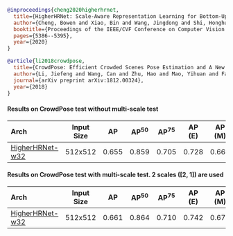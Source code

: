 <!-- [ALGORITHM] -->

```bibtex
@inproceedings{cheng2020higherhrnet,
  title={HigherHRNet: Scale-Aware Representation Learning for Bottom-Up Human Pose Estimation},
  author={Cheng, Bowen and Xiao, Bin and Wang, Jingdong and Shi, Honghui and Huang, Thomas S and Zhang, Lei},
  booktitle={Proceedings of the IEEE/CVF Conference on Computer Vision and Pattern Recognition},
  pages={5386--5395},
  year={2020}
}
```

<!-- [DATASET] -->

```bibtex
@article{li2018crowdpose,
  title={CrowdPose: Efficient Crowded Scenes Pose Estimation and A New Benchmark},
  author={Li, Jiefeng and Wang, Can and Zhu, Hao and Mao, Yihuan and Fang, Hao-Shu and Lu, Cewu},
  journal={arXiv preprint arXiv:1812.00324},
  year={2018}
}
```

#### Results on CrowdPose test without multi-scale test

| Arch  | Input Size | AP | AP<sup>50</sup> | AP<sup>75</sup> | AP (E) | AP (M) | AP (H) | ckpt | log |
| :----------------- | :-----------: | :------: | :------: | :------: | :------: | :------: |:------: |:------: | :------: |
| [HigherHRNet-w32](/configs/body/2D_Kpt_SView_RGB_Img/AE/crowdpose/higher_hrnet32_crowdpose_512x512.py)  | 512x512 | 0.655 | 0.859 | 0.705 | 0.728 | 0.660 | 0.577 | [ckpt](https://download.openmmlab.com/mmpose/bottom_up/higher_hrnet32_crowdpose_512x512-1aa4a132_20201017.pth) | [log](https://download.openmmlab.com/mmpose/bottom_up/higher_hrnet32_crowdpose_512x512_20201017.log.json) |

#### Results on CrowdPose test with multi-scale test. 2 scales (\[2, 1\]) are used

| Arch  | Input Size | AP | AP<sup>50</sup> | AP<sup>75</sup> | AP (E) | AP (M) | AP (H) | ckpt | log |
| :----------------- | :-----------: | :------: | :------: | :------: | :------: | :------: |:------: |:------: | :------: |
| [HigherHRNet-w32](/configs/body/2D_Kpt_SView_RGB_Img/AE/crowdpose/higher_hrnet32_crowdpose_512x512.py)  | 512x512 | 0.661 | 0.864 | 0.710 | 0.742 | 0.670 | 0.566 | [ckpt](https://download.openmmlab.com/mmpose/bottom_up/higher_hrnet32_crowdpose_512x512-1aa4a132_20201017.pth) | [log](https://download.openmmlab.com/mmpose/bottom_up/higher_hrnet32_crowdpose_512x512_20201017.log.json) |
